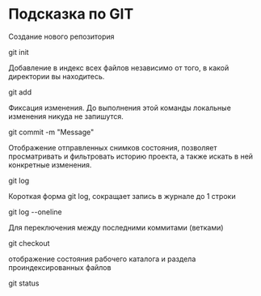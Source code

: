 # Подсказка по GIT

Создание нового репозитория

git init

Добавление в индекс всех файлов независимо от того, в какой директории вы находитесь.

git add

Фиксация изменения. До выполнения этой команды локальные изменения никуда не запишутся.

git commit -m "Message"

Отображение отправленных снимков состояния, позволяет просматривать и фильтровать историю проекта, а также искать в ней конкретные изменения.

git log

Короткая форма git log, сокращает запись в журнале до 1 строки

git log --oneline

Для переключения между последними коммитами (ветками)

git checkout

отображение состояния рабочего каталога и раздела проиндексированных файлов

git status